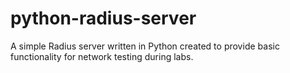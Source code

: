 # python-radius-server
A simple Radius server written in Python created to provide basic functionality for network testing during labs.

